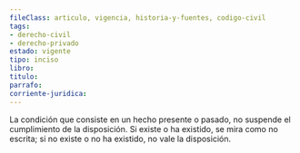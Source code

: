 ```yaml
---
fileClass: articulo, vigencia, historia-y-fuentes, codigo-civil
tags:
- derecho-civil
- derecho-privado
estado: vigente
tipo: inciso
libro:
titulo:
parrafo:
corriente-juridica:
---
```

La condición que consiste en un hecho presente o pasado, no suspende el cumplimiento de la disposición. Si existe o ha existido, se mira como no escrita; si no existe o no ha existido, no vale la disposición.